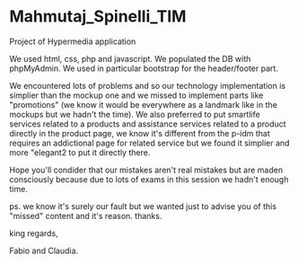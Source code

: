 # Mahmutaj_Spinelli_TIM
Project of Hypermedia application

We used html, css, php and javascript.
We populated the DB with phpMyAdmin.
We used in particular bootstrap for the header/footer part.

We encountered lots of problems and so our technology implementation is simplier than the mockup one and we missed to implement parts like "promotions" (we know it would be everywhere as a landmark like in the mockups but we hadn't the time).
We also preferred to put smartlife services related to a products and assistance services related to a product directly in the product page, we know it's different from the p-idm that requires an addictional page for related service but we found it simplier and more "elegant2 to put it directly there.

Hope you'll condider that our mistakes aren't real mistakes but are maden consciously because due to lots of exams in this session we hadn't enough time. 

ps. we know it's surely our fault but we wanted just to advise you of this "missed" content and it's reason.
thanks.

king regards,

Fabio and Claudia.


